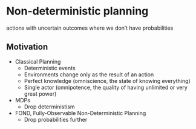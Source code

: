 # Non-deterministic planning
actions with uncertain outcomes where we don’t have probabilities

##  Motivation
+ Classical Planning
    * Deterministic events
    * Environments change only as the result of an action
    * Perfect knowledge (omniscience, the state of knowing everything)
    * Single actor (omnipotence, the quality of having unlimited or very great power)
+ MDPs
    * Drop deterministism
+ FOND, Fully-Observable Non-Deterministic Planning
    * Drop probabilities further